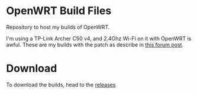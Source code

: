 # OpenWRT Build Files
Repository to host my builds of OpenWRT.

I'm using a TP-Link Archer C50 v4, and 2.4Ghz Wi-Fi on it with OpenWRT is awful. These are my builds with the patch as describe in [this forum post](https://forum.openwrt.org/t/archer-c50-v4-mac80211-looses-internet-access-after-20-away-from-router-but-maintains-connection/53575/55).

# Download
To download the builds, head to the [releases](https://github.com/tk-nguyen/openwrt/releases)
